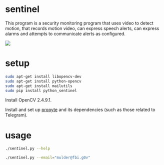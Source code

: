 # sentinel

This program is a security monitoring program that uses video to detect motion, that records motion video, can express speech alerts, can express alarms and attempts to communicate alerts as configured.

![](https://raw.githubusercontent.com/wdbm/sentinel/master/media/motion_detection.gif)

# setup

```Bash
sudo apt-get install libopencv-dev
sudo apt-get install python-opencv
sudo apt-get install mailutils
sudo pip install python_sentinel
```

Install OpenCV 2.4.9.1.

Install and set up [propyte](https://github.com/wdbm/propyte) and its dependencies (such as those related to Telegram).

# usage

```Bash
./sentinel.py --help
```

```Bash
./sentinel.py --email="mulder@fbi.g0v"
```
